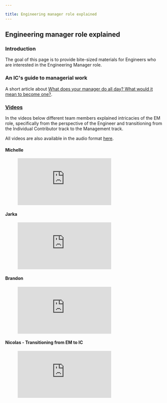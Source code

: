 ```yaml
---

title: Engineering manager role explained
---
```









## Engineering manager role explained

### Introduction

The goal of this page is to provide bite-sized materials for Engineers who are interested in the
Engineering Manager role. 

### An IC's guide to managerial work

A short article about [What does your manager do all day? What would it mean to become one?](work_of_a_manager.html).

### [Videos](https://youtube.com/playlist?list=PL05JrBw4t0KqbOjpY5aZgIQayjguEajWd)

In the videos below different team members explained intricacies of the EM role, specifically
from the perspective of the Engineer and transitioning from the Individual Contributor track to the Management track. 

All videos are also available in the audio format [here](https://drive.google.com/drive/folders/1hrayHgzZpzrCd3zC1RrKEFXl3kaheWoK?usp=share_link
). 

#### Michelle

<!-- blank line -->
<figure class="video_container">
  <iframe src="https://www.youtube.com/embed/4TzP1R3dfSk" frameborder="0" allowfullscreen="true"> </iframe>
</figure>
<!-- blank line -->

#### Jarka

<!-- blank line -->
<figure class="video_container">
  <iframe src="https://www.youtube.com/embed/U91ulREoqQE" frameborder="0" allowfullscreen="true"> </iframe>
</figure>
<!-- blank line -->

#### Brandon

<!-- blank line -->
<figure class="video_container">
  <iframe src="https://www.youtube.com/embed/m3w9JMqOQVM" frameborder="0" allowfullscreen="true"> </iframe>
</figure>
<!-- blank line -->

#### Nicolas - Transitioning from EM to IC

<!-- blank line -->
<figure class="video_container">
  <iframe src="https://www.youtube.com/embed/Um4-C2RC0uo" frameborder="0" allowfullscreen="true"> </iframe>
</figure>
<!-- blank line -->
